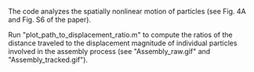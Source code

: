The code analyzes the spatially nonlinear motion of particles (see Fig. 4A and Fig. S6 of the paper).

Run "plot_path_to_displacement_ratio.m" to compute the ratios of the distance traveled to the displacement magnitude of individual particles
involved in the assembly process (see "Assembly_raw.gif" and "Assembly_tracked.gif").
